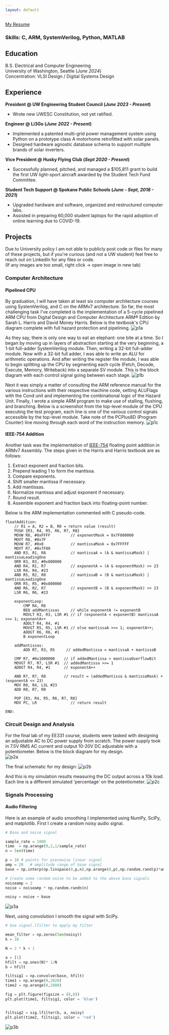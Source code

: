 ```yaml
---
layout: default
---
```


<a href="./assets/JASResume2023.pdf" target="_blank">My Resume</a>

### Skills: C, ARM, SystemVerilog, Python, MATLAB

## Education
B.S. Electrical and Computer Engineering  
University of Washington, Seattle (_June 2024_)  
Concentration: VLSI Design / Digital Systems Design

## Experience

**President @ UW Engineering Student Council (_June 2023 - Present_)**
 - Wrote new UWESC Constitution, not yet ratified.

**Engineer @ Li3Go (_June 2022 - Present_)**
- Implemented a patented multi-grid power management system using Python on a prototype class A motorhome retrofitted with solar panels.
- Designed hardware agnostic database schema to support multiple brands of solar inverters.

**Vice President @ Husky Flying Club (_Sept 2020 - Present_)**
- Successfully planned, pitched, and managed a $105,811 grant to build the first UW light-sport aircraft awarded by the Student Tech Fund Committee.

**Student Tech Support @ Spokane Public Schools (_June - Sept, 2018 - 2021_)**
- Upgraded hardware and software, organized and restructured computer labs.
- Assisted in preparing 60,000 student laptops for the rapid adoption of online learning due to COVID-19.

## Projects
Due to University policy I am not able to publicly post code or files for many of these projects, but if you're curious (and not a UW student) feel free to reach out on LinkedIn for any files or code.  
(If any images are too small, right click -> open image in new tab)

### Computer Architecture
#### Pipelined CPU
By graduation, I will have taken at least six computer architecture courses using SystemVerilog, and C on the ARMv7 architecture. So far, the most challenging task I've completed is the implementation of a 5-cycle pipelined ARM CPU from Digital Design and Computer Architecture ARM® Edition by Sarah L. Harris and David Money Harris. Below is the textbook's CPU diagram complete with full hazard protection and pipelining.
![p1a](./assets/img/p1a.png)  

As they say, there is only one way to eat an elephant: one bite at a time. So I began by moving up in layers of abstraction starting at the very beginning, a 1-bit full-adder SystemVerilog module. Then, writing a 32-bit full-adder module. Now with a 32-bit full adder, I was able to write an ALU for arithmetic operations. And after writing the register file module, I was able to begin splitting up the CPU by segmenting each cycle (Fetch, Decode, Execute, Memory, Writeback) into a separate SV module. This is the block diagram with each control signal going between each stage.
![p1b](./assets/img/p1b.png)  


Next it was simply a matter of consulting the ARM reference manual for the various instructions with their respective machine code, setting ALUFlags with the Cond unit and implementing the combinational logic of the Hazard Unit. Finally, I wrote a simple ARM program to make use of stalling, flushing, and branching. Below is a screenshot from the top-level module of the CPU executing the test program, each line is one of the various control signals accessible by the top-level module. Take note of the PCPlus8D (Program Counter) line moving through each word of the instruction memory.
![p1c](./assets/img/p1c.png)

#### IEEE-754 Addition
Another task was the implementation of <a href="./assets/img/p1d.png" target="_blank">IEEE-754</a> floating point addition in ARMv7 Assembly. The steps given in the Harris and Harris textbook are as follows:
1. Extract exponent and fraction bits.
2. Prepend leading 1 to form the mantissa.
3. Compare exponents.
4. Shift smaller mantissa if necessary.
5. Add mantissas.
6. Normalize mantissa and adjust exponent if necessary.
7. Round result.
8. Assemble exponent and fraction back into floating-point number.  

Below is the ARM implementation commented with C pseudo-code.
```ARM
floatAddition:
	// R1 = A, R2 = B, R0 = return value (result)
	PUSH {R3, R4, R5, R6, R7, R8}
	MOVW R8, #0xFFFF         // exponentMask = 0x7F800000
	MOVT R8, #0x7F
	MOVW R7, #0x0            // mantissaMask = 0x7FFFFF
	MOVT R7, #0x7F80
	AND R3, R1, R8           // mantissaA = (A & mantissaMask) | mantissaLeadingOne
	ORR R3, R3, #0x800000
	AND R4, R1, R7           // exponentA = (A & exponentMask) >> 23
	LSR R4, R4, #23
	AND R5, R2, R8           // mantissaB = (B & mantissaMask) | mantissaLeadingOne
	ORR R5, R5, #0x800000
	AND R6, R2, R7           // exponentB = (B & exponentMask) >> 23
	LSR R6, R6, #23
	
	exponentLoop:
		CMP R4, R6
		BEQ addMantissas     // while exponentA != exponentB
		MOVLT R3, R3, LSR #1 // if (exponentA < exponentB) mantissaA >>= 1; exponentA++
		ADDLT R4, R4, #1
		MOVGT R5, R5, LSR #1 // else mantissaA >>= 1; exponentA++;
		ADDGT R6, R6, #1
		B exponentLoop
		
	addMantissas:
		ADD R7, R3, R5     // addedMantissa = mantissaA + mantissaB
	
	CMP R7, #0x1000000    // if addedMantissa > mantissaOverflowBit
	MOVGT R7, R7, LSR #1  // addedMantissa >>= 1
	ADDGT R4, R4, #1      // exponentA++
	
	AND R7, R7, R8        // result = (addedMantissa & mantissaMask) + (exponentA << 23)
	MOV R0, R4, LSL #23
	ADD R0, R7, R0
	
	POP {R3, R4, R5, R6, R7, R8}
	MOV PC, LR               // return result

END:
```

### Circuit Design and Analysis
For the final lab of my EE331 course, students were tasked with designing an adjustable AC to DC power supply from scratch. The power supply took in 7.5V RMS AC current and output 10-20V DC adjustable with a potentiometer. Below is the block diagram for my design.  
![p2a](./assets/img/p2a.png)  

The final schematic for my design:
![p2b](./assets/img/p2b.png)  

And this is my simulation results measuring the DC output across a 10k load. Each line is a different simulated 'percentage' on the potentiometer.
![p2c](./assets/img/p2c.png)

### Signals Processing

#### Audio Filtering
Here is an example of audio smoothing I implemented using NumPy, SciPy, and matplotlib. First I create a random noisy audio signal.

```python
# Base and noise signal

sample_rate = 1000 
time  = np.arange(0,2,1/sample_rate) 
n = len(time)

p = 10 # points for piecewise linear signal
amp = 20   # amplitude range of base signal
base = np.interp(np.linspace(0,p,n),np.arange(0,p),np.random.rand(p)*amp)

# Create some random noise to be added to the above base signals
noiseamp = 2
noise = noiseamp * np.random.randn(n)

noisy = noise + base
```
![p3a](./assets/img/p3a.png)

Next, using convolution I smooth the signal with SciPy.
```python
# Use signal.lfilter to apply my filter

mean_filter = np.zeros(len(noisy))
k = 10

N = 2 * k + 1

a = [1]
hfilt = np.ones(N)* 1/N
b = hfilt

filtsig1 = np.convolve(base, hfilt)
time1 = np.arange(0,2020)
time2 = np.arange(0,2000)

fig = plt.figure(figsize = (8,8))
plt.plot(time1, filtsig1, color = 'blue')


filtsig2 = sig.lfilter(b, a, noisy)
plt.plot(time2, filtsig2, color = 'red')
```
![p3b](./assets/img/p3b.png)

